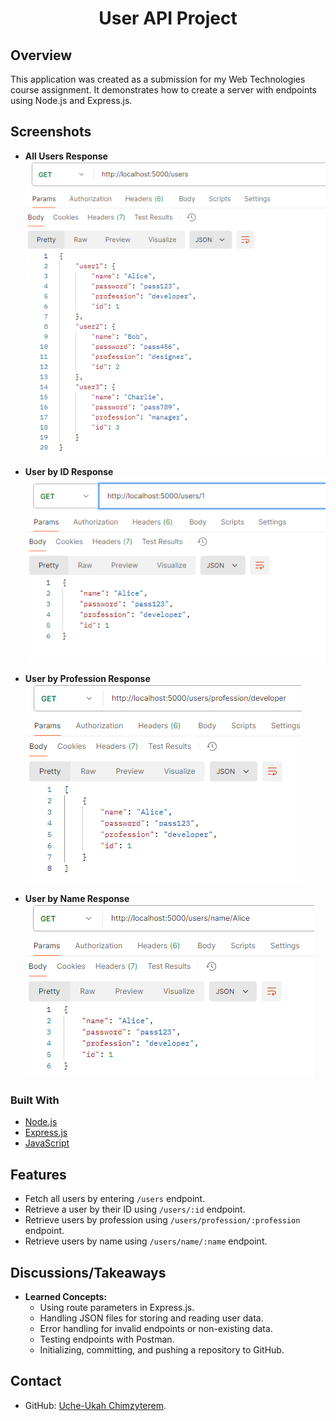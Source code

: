 <!-- Please update value in the {}  -->

<h1 align="center">User API Project</h1>

<!-- OVERVIEW -->

## Overview

This application was created as a submission for my Web Technologies course assignment. It demonstrates how to create a server with endpoints using Node.js and Express.js.

## Screenshots

- **All Users Response**
![screenshot](postman%20Output%20Screenshoot/users_endpoint.png)

- **User by ID Response**
![screenshot](postman%20Output%20Screenshoot/users_by_id_endpoint.png)

- **User by Profession Response**
![screenshot](postman%20Output%20Screenshoot/users_by_profession_endpoint.png)

- **User by Name Response**
![screenshot](postman%20Output%20Screenshoot/users_by_name_endpoint.png)


### Built With

- [Node.js](https://nodejs.org/)
- [Express.js](https://expressjs.com/)
- [JavaScript](https://developer.mozilla.org/en-US/docs/Web/JavaScript)



## Features

- Fetch all users by entering `/users` endpoint.
- Retrieve a user by their ID using `/users/:id` endpoint.
- Retrieve users by profession using `/users/profession/:profession` endpoint.
- Retrieve users by name using `/users/name/:name` endpoint.



## Discussions/Takeaways

- **Learned Concepts:**
  - Using route parameters in Express.js.
  - Handling JSON files for storing and reading user data.
  - Error handling for invalid endpoints or non-existing data.
  - Testing endpoints with Postman.
  - Initializing, committing, and pushing a repository to GitHub.



## Contact

- GitHub: [Uche-Ukah Chimzyterem](https://github.com/Uche-UkahChimzyterem).
